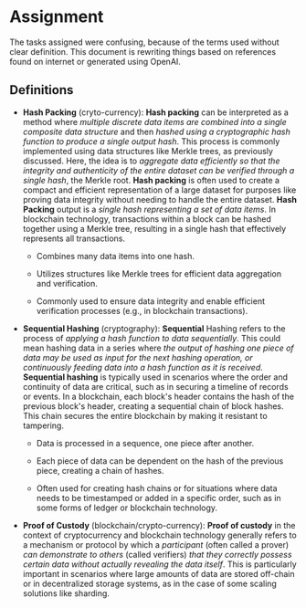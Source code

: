 # Assignment

The tasks assigned were confusing, because of the terms used without
clear definition. This document is rewriting things based on
references found on internet or generated using OpenAI.

## Definitions

- **Hash Packing** (cryto-currency): **Hash packing** can be
  interpreted as a method where _multiple discrete data items are
  combined into a single composite data structure_ and then _hashed
  using a cryptographic hash function to produce a single output
  hash_. This process is commonly implemented using data structures
  like Merkle trees, as previously discussed. Here, the idea is to
  _aggregate data efficiently so that the integrity and authenticity
  of the entire dataset can be verified through a single hash_, the
  Merkle root. **Hash packing** is often used to create a compact and
  efficient representation of a large dataset for purposes like
  proving data integrity without needing to handle the entire
  dataset. **Hash Packing** output is a _single hash representing a
  set of data items_. In blockchain technology, transactions within a
  block can be hashed together using a Merkle tree, resulting in a
  single hash that effectively represents all transactions.
  
  - Combines many data items into one hash.
  
  - Utilizes structures like Merkle trees for efficient data
    aggregation and verification.
    
  - Commonly used to ensure data integrity and enable efficient
    verification processes (e.g., in blockchain transactions).

- **Sequential Hashing** (cryptography): **Sequential** Hashing refers
  to the process of _applying a hash function to data
  sequentially_. This could mean hashing data in a series where _the
  output of hashing one piece of data may be used as input for the
  next hashing operation, or continuously feeding data into a hash
  function as it is received_. **Sequential hashing** is typically
  used in scenarios where the order and continuity of data are
  critical, such as in securing a timeline of records or events. In a
  blockchain, each block's header contains the hash of the previous
  block's header, creating a sequential chain of block hashes. This
  chain secures the entire blockchain by making it resistant to
  tampering.
  
  - Data is processed in a sequence, one piece after another.
  
  - Each piece of data can be dependent on the hash of the previous
    piece, creating a chain of hashes.
    
  - Often used for creating hash chains or for situations where data
    needs to be timestamped or added in a specific order, such as in
    some forms of ledger or blockchain technology.

- **Proof of Custody** (blockchain/crypto-currency): **Proof of
  custody** in the context of cryptocurrency and blockchain technology
  generally refers to a mechanism or protocol by which a _participant_
  (often called a prover) _can demonstrate to others_ (called
  verifiers) _that they correctly possess certain data without
  actually revealing the data itself_. This is particularly important
  in scenarios where large amounts of data are stored off-chain or in
  decentralized storage systems, as in the case of some scaling
  solutions like sharding.


